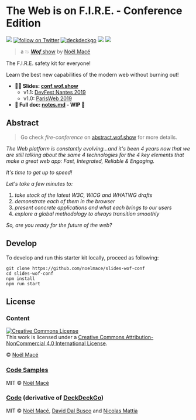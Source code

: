 # The Web is on F.I.R.E. - Conference Edition

<!-- BADGES -->
![](https://img.shields.io/github/v/tag/noelmace/slides-wof-conf)
[![follow on Twitter](https://img.shields.io/twitter/follow/noel_mace?style=social)](https://twitter.com/intent/follow?screen_name=noel_mace)
[![deckdeckgo](https://img.shields.io/github/package-json/dependency-version/noelmace/slides-wof-conf/@deckdeckgo/core)](https://docs.deckdeckgo.com/)
![](https://github.com/noelmace/slides-wof-conf/workflows/Build%20and%20Deploy/badge.svg)
![](https://github.com/noelmace/slides-wof-conf/workflows/Branches%20Firebase%20Deploy/badge.svg)
<!-- END BADGES -->

> a :collision: [***Wof*** show](https://wof.show) by [Noël Macé](https://twitter.com/noel_mace)

The F.I.R.E. safety kit for everyone!

Learn the best new capabilities of the modern web without burning out!

- **:man_teacher: Slides: [conf.wof.show](https://conf.wof.show)**
  - v1.1: [DevFest Nantes 2019](https://devfestnantes-2019.wof.show)
  - v1.0: [ParisWeb 2019](https://parisweb-2019.wof.show)
- **:book: Full doc: [notes.md](./src/notes.md) - WIP :construction:**

## Abstract

> Go check _fire-conference_ on [abstract.wof.show](https://abstracts.wof.show/talks/fire-conference/) for more details.

_The Web platform is constantly evolving...and it's been 4 years now that we are still talking about the same 4 technologies for the 4 key elements that make a great web app: Fast, Integrated, Reliable & Engaging._

_It's time to get up to speed!_

_Let's take a few minutes to:_

1. _take stock of the latest W3C, WICG and WHATWG drafts_
1. _demonstrate each of them in the browser_
1. _present concrete applications and what each brings to our users_
1. _explore a global methodology to always transition smoothly_

_So, are you ready for the future of the web?_

## Develop

To develop and run this starter kit locally, proceed as following:

```
git clone https://github.com/noelmace/slides-wof-conf
cd slides-wof-conf
npm install
npm run start
```

## License

### Content

<a rel="license" href="http://creativecommons.org/licenses/by-nc/4.0/"><img alt="Creative Commons License" style="border-width:0" src="https://i.creativecommons.org/l/by-nc/4.0/88x31.png" /></a><br />This work is licensed under a <a rel="license" href="http://creativecommons.org/licenses/by-nc/4.0/">Creative Commons Attribution-NonCommercial 4.0 International License</a>.

© [Noël Macé](mailto:contact@noelmace.com)

### [Code Samples](./src/assets/code-samples)

MIT © [Noël Macé](mailto:contact@noelmace.com)

### [Code](./src) (derivative of [DeckDeckGo](https://github.com/deckgo/deckdeckgo-starter))

MIT © [Noël Macé](mailto:contact@noelmace.com), [David Dal Busco](mailto:david.dalbusco@outlook.com) and [Nicolas Mattia](nicolas@nmattia.com)

[DeckDeckGo]: https://deckdeckgo.com
